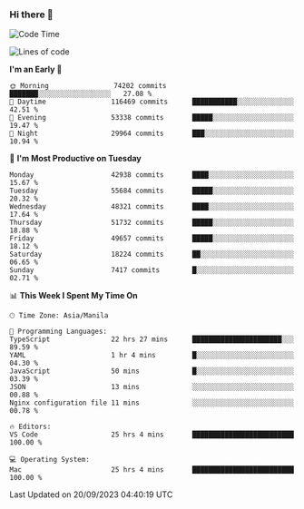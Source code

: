 ### Hi there 👋

<!--START_SECTION:waka-->
![Code Time](http://img.shields.io/badge/Code%20Time-4%2C350%20hrs%202%20mins-blue)

![Lines of code](https://img.shields.io/badge/From%20Hello%20World%20I%27ve%20Written-106.6%20million%20lines%20of%20code-blue)

**I'm an Early 🐤** 

```text
🌞 Morning                74202 commits       ███████░░░░░░░░░░░░░░░░░░   27.08 % 
🌆 Daytime                116469 commits      ███████████░░░░░░░░░░░░░░   42.51 % 
🌃 Evening                53338 commits       █████░░░░░░░░░░░░░░░░░░░░   19.47 % 
🌙 Night                  29964 commits       ███░░░░░░░░░░░░░░░░░░░░░░   10.94 % 
```
📅 **I'm Most Productive on Tuesday** 

```text
Monday                   42938 commits       ████░░░░░░░░░░░░░░░░░░░░░   15.67 % 
Tuesday                  55684 commits       █████░░░░░░░░░░░░░░░░░░░░   20.32 % 
Wednesday                48321 commits       ████░░░░░░░░░░░░░░░░░░░░░   17.64 % 
Thursday                 51732 commits       █████░░░░░░░░░░░░░░░░░░░░   18.88 % 
Friday                   49657 commits       █████░░░░░░░░░░░░░░░░░░░░   18.12 % 
Saturday                 18224 commits       ██░░░░░░░░░░░░░░░░░░░░░░░   06.65 % 
Sunday                   7417 commits        █░░░░░░░░░░░░░░░░░░░░░░░░   02.71 % 
```


📊 **This Week I Spent My Time On** 

```text
🕑︎ Time Zone: Asia/Manila

💬 Programming Languages: 
TypeScript               22 hrs 27 mins      ██████████████████████░░░   89.59 % 
YAML                     1 hr 4 mins         █░░░░░░░░░░░░░░░░░░░░░░░░   04.30 % 
JavaScript               50 mins             █░░░░░░░░░░░░░░░░░░░░░░░░   03.39 % 
JSON                     13 mins             ░░░░░░░░░░░░░░░░░░░░░░░░░   00.88 % 
Nginx configuration file 11 mins             ░░░░░░░░░░░░░░░░░░░░░░░░░   00.78 % 

🔥 Editors: 
VS Code                  25 hrs 4 mins       █████████████████████████   100.00 % 

💻 Operating System: 
Mac                      25 hrs 4 mins       █████████████████████████   100.00 % 
```


 Last Updated on 20/09/2023 04:40:19 UTC
<!--END_SECTION:waka-->


<!--
**rad182/rad182** is a ✨ _special_ ✨ repository because its `README.md` (this file) appears on your GitHub profile.

Here are some ideas to get you started:

- 🔭 I’m currently working on ...
- 🌱 I’m currently learning ...
- 👯 I’m looking to collaborate on ...
- 🤔 I’m looking for help with ...
- 💬 Ask me about ...
- 📫 How to reach me: ...
- 😄 Pronouns: ...
- ⚡ Fun fact: ...
-->
